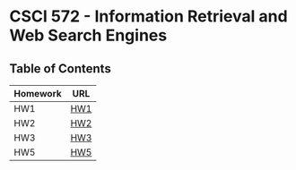 # CSCI 572 - Information Retrieval and Web Search Engines

## Table of Contents

| Homework | URL        |
| -------- | ---------- |
| HW1      | [HW1](hw1) |
| HW2      | [HW2](hw2) |
| HW3      | [HW3](hw3) |
| HW5      | [HW5](hw5) |
